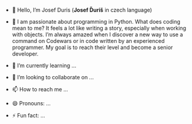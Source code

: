 - 👋 Hello, I’m Josef Duris (**Josef Ďuriš** in czech language)
  
- 👀 I am passionate about programming in Python. What does coding mean to me? It feels a lot like writing a story, especially when working with objects. I’m always amazed when I discover a new way to use a command on Codewars or in code written by an experienced programmer. My goal is to reach their level and become a senior developer.

- 🌱 I’m currently learning ...
- 💞️ I’m looking to collaborate on ...
- 📫 How to reach me ...
- 😄 Pronouns: ...
- ⚡ Fun fact: ...

<!---
Tayger84/Tayger84 is a ✨ special ✨ repository because its `README.md` (this file) appears on your GitHub profile.
You can click the Preview link to take a look at your changes.
--->

